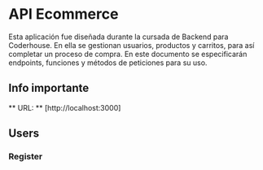 # API Ecommerce

Esta aplicación fue diseñada durante la cursada de Backend para Coderhouse. En ella se gestionan usuarios, productos y carritos, para así completar un proceso de compra.
En este documento se especificarán endpoints, funciones y métodos de peticiones para su uso.

## Info importante

** URL: ** [http://localhost:3000]

## Users

### Register

